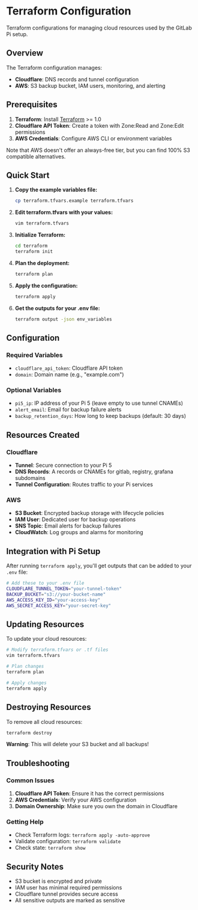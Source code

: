 # Terraform Configuration

Terraform configurations for managing cloud resources used by the GitLab Pi setup.

## Overview

The Terraform configuration manages:
- **Cloudflare**: DNS records and tunnel configuration
- **AWS**: S3 backup bucket, IAM users, monitoring, and alerting

## Prerequisites

1. **Terraform**: Install [Terraform](https://terraform.io/downloads) >= 1.0
2. **Cloudflare API Token**: Create a token with Zone:Read and Zone:Edit permissions
3. **AWS Credentials**: Configure AWS CLI or environment variables

Note that AWS doesn't offer an always-free tier, but you can find 100% S3 compatible alternatives.

## Quick Start

1. **Copy the example variables file:**
   ```bash
   cp terraform.tfvars.example terraform.tfvars
   ```

2. **Edit terraform.tfvars with your values:**
   ```bash
   vim terraform.tfvars
   ```

3. **Initialize Terraform:**
   ```bash
   cd terraform
   terraform init
   ```

4. **Plan the deployment:**
   ```bash
   terraform plan
   ```

5. **Apply the configuration:**
   ```bash
   terraform apply
   ```

6. **Get the outputs for your .env file:**
   ```bash
   terraform output -json env_variables
   ```

## Configuration

### Required Variables

- `cloudflare_api_token`: Cloudflare API token
- `domain`: Domain name (e.g., "example.com")

### Optional Variables

- `pi5_ip`: IP address of your Pi 5 (leave empty to use tunnel CNAMEs)
- `alert_email`: Email for backup failure alerts
- `backup_retention_days`: How long to keep backups (default: 30 days)

## Resources Created

### Cloudflare
- **Tunnel**: Secure connection to your Pi 5
- **DNS Records**: A records or CNAMEs for gitlab, registry, grafana subdomains
- **Tunnel Configuration**: Routes traffic to your Pi services

### AWS
- **S3 Bucket**: Encrypted backup storage with lifecycle policies
- **IAM User**: Dedicated user for backup operations
- **SNS Topic**: Email alerts for backup failures
- **CloudWatch**: Log groups and alarms for monitoring

## Integration with Pi Setup

After running `terraform apply`, you'll get outputs that can be added to your `.env` file:

```bash
# Add these to your .env file
CLOUDFLARE_TUNNEL_TOKEN="your-tunnel-token"
BACKUP_BUCKET="s3://your-bucket-name"
AWS_ACCESS_KEY_ID="your-access-key"
AWS_SECRET_ACCESS_KEY="your-secret-key"
```

## Updating Resources

To update your cloud resources:

```bash
# Modify terraform.tfvars or .tf files
vim terraform.tfvars

# Plan changes
terraform plan

# Apply changes
terraform apply
```

## Destroying Resources

To remove all cloud resources:

```bash
terraform destroy
```

**Warning**: This will delete your S3 bucket and all backups!

## Troubleshooting

### Common Issues

1. **Cloudflare API Token**: Ensure it has the correct permissions
2. **AWS Credentials**: Verify your AWS configuration
3. **Domain Ownership**: Make sure you own the domain in Cloudflare

### Getting Help

- Check Terraform logs: `terraform apply -auto-approve`
- Validate configuration: `terraform validate`
- Check state: `terraform show`

## Security Notes

- S3 bucket is encrypted and private
- IAM user has minimal required permissions
- Cloudflare tunnel provides secure access
- All sensitive outputs are marked as sensitive
